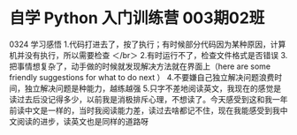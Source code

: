 # 自学 Python 入门训练营 003期02班
0324 学习感悟
1.代码打进去了，按了执行；有时候部分代码因为某种原因，计算机并没有执行，所以需要检查 ＜/br＞
2.有时运行不了，检查文件格式是否错误
3.把事情想复杂了，动手做的时候就发现解决方法就在界面上（here are some friendly suggestions for what to do next ）
4.不要嫌自己独立解决问题浪费时间，独立解决问题是种能力，越练越强
5.只字不差地阅读英文，我现在的感觉是读过去后没记得多少，以前我是消极排斥心理，不想读了。今天感受到这和我一年前读中文是一样的，当时我阅读能力差，读过去啥都记不住，现在我能感受到我中文阅读的进步，读英文也是同样的道路呀
